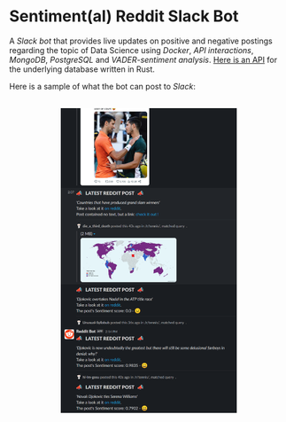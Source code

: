 # Sentiment(al) Reddit Slack Bot

A *Slack bot* that provides live updates on positive and negative postings regarding the topic of Data Science using *Docker*, *API interactions*, *MongoDB*, *PostgreSQL* and *VADER-sentiment analysis*. [Here is an API](https://github.com/MichlF/projects/tree/main/data_science/reddit_sentiment) for the underlying database written in Rust.

Here is a sample of what the bot can post to *Slack*:

<p align="center">
    <br>
    <img src="https://github.com/MichlF/projects/blob/main/data_science/reddit_sentiment/sample_output.png?raw=true" alt="Sample output of Slack bot" height="550"/>
    <br>
</p>